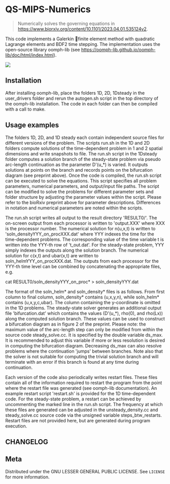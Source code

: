 # QS-MIPS-Numerics
> Numerically solves the governing equations in https://www.biorxiv.org/content/10.1101/2023.04.01.535124v2.

This code implements a Galerkin finite element method with quadratic Lagrange elements and BDF2 time stepping. The implementation uses the open-source library oomph-lib (see https://oomph-lib.github.io/oomph-lib/doc/html/index.html). 

![](header.png)

## Installation

After installing oomph-lib, place the folders 1D, 2D, 1Dsteady in the user_drivers folder and rerun the autogen.sh script in the top directory of the oomph-lib installation. The code in each folder can then be compiled with a call to make. 

## Usage examples

The folders 1D, 2D, and 1D steady each contain independent source files for different versions of the problem. The scripts run.sh in the 1D and 2D folders compute solutions of the time-dependent problem in 1 and 2 spatial dimensions and write snapshots to file. The run.sh script in the 1Dsteady folder computes a solution branch of the steady-state problem via pseudo arc-length continuation  as the parameter D'(u_*) is varied. It outputs solutions at points on the branch and records points on the bifurcation diagram (see preprint above). Once the code is compiled, the run.sh script can be executed to solve the equations. This script specifies all problem parameters, numerical parameters, and output/input file paths. The script can be modified to solve the problems for different parameter sets and folder structure by adjusting the parameter values within the script. Please refer to the bioRxiv preprint above for parameter descriptions. Differences in notation and numerical parameters are noted within the scripts.

The run.sh script writes all output to the result directory 'RESULT0/'. The on-screen output from each processor is written to 'output.XXX' where XXX is the processor number. The numerical solution for n(u,x,t) is written to 'soln_densityYYY_on_procXXX.dat' where YYY indexes the time for the time-dependent problems. The corresponding value of the time variable t is written into the YYY-th row of 't_out.dat'. For the steady-state problem, YYY simply indexes the outputs along the solution branch. The numerical solution for c(x,t) and ubar(x,t) are written to soln_helmYYY_on_procXXX.dat. The outputs from each processor for the YYY-th time level can be combined by concatenating the appropriate files, e.g.

cat RESULT0/soln_densityYYY_on_proc* > soln_densityYYY.dat

The format of the soln_helm* and soln_density* files is as follows. From first column to final column, soln_density* contains (u,x,y,n), while soln_helm* contains (u,x,y,c,ubar). The column containing the y-coordinate is omitted in the 1D problems. The steady-state solver generates an additional output file 'bifurcation.dat' which contains the values (D'(u_*), rho(0), and rho(Lx)) along the computed solution branch. These values can be used to construct a bifurcation diagram as in figure 2 of the preprint. Please note: the maximum value of the arc-length step can only be modified from within the source code steady_solve.cc. It is specified by the double variable ds_max. It is recommended to adjust this variable if more or less resolution is desired in computing the bifurcation diagram. Decreasing ds_max can also resolve problems where the continuation 'jumps' between branches. Note also that the solver is not suitable for computing the trivial solution branch and will terminate with an error if this branch is found at any time during continuation. 

Each version of the code also periodically writes restart files. These files contain all of the information required to restart the program from the point where the restart file was generated (see oomph-lib documentation). An example restart script 'restart.sh' is provided for the 1D time-dependent code. For the steady-state problem, a restart can be achieved by uncommenting the marked line in the run.sh script. The frequency at which these files are generated can be adjusted in the unsteady_density.cc and steady_solve.cc source code via the unsigned variable steps_btw_restarts. Restart files are not provided here, but are generated during program execution. 


## CHANGELOG


## Meta

Distributed under the GNU LESSER GENERAL PUBLIC LICENSE. See ``LICENSE`` for more information.
